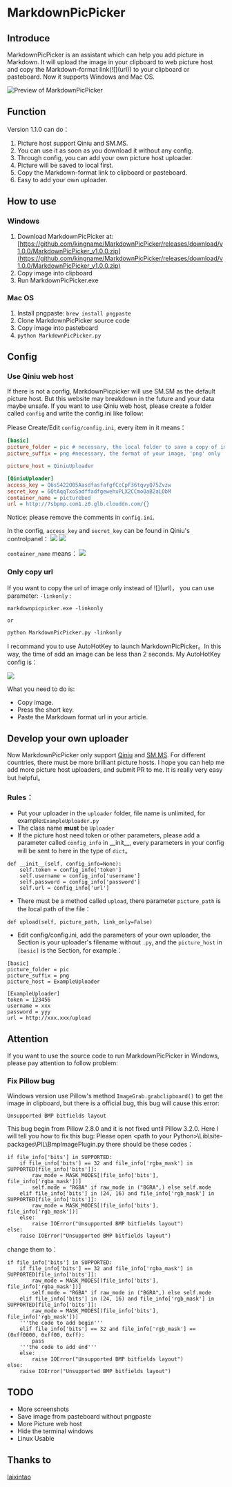 # MarkdownPicPicker

## Introduce

MarkdownPicPicker is an assistant which can help you add picture in Markdown. It will upload the image in your clipboard to web picture host and copy the Markdown-format link(\!\[\]\(url\)) to your clipboard or pasteboard. Now it supports Windows and Mac OS.

![Preview of MarkdownPicPicker](/screenshots/MarkdownPicPickerPrew.gif)

## Function

Version 1.1.0 can do：

1. Picture host support Qiniu and SM.MS.
2. You can use it as soon as you download it without any config.
3. Through config, you can add your own picture host uploader.
4. Picture will be saved to local first.
3. Copy the Markdown-format link to clipboard or pasteboard.
5. Easy to add your own uploader.

## How to use

### Windows
1. Download MarkdownPicPicker at:[https://github.com/kingname/MarkdownPicPicker/releases/download/v1.0.0/MarkdownPicPicker_v1.0.0.zip](https://github.com/kingname/MarkdownPicPicker/releases/download/v1.0.0/MarkdownPicPicker_v1.0.0.zip)
2. Copy image into clipboard
3. Run MarkdownPicPicker.exe

### Mac OS
1. Install pngpaste: `brew install pngpaste`
2. Clone MarkdownPicPicker source code
3. Copy image into pasteboard
4. `python MarkdownPicPicker.py`

## Config

### Use Qiniu web host

If there is not a config, MarkdownPicpicker will use SM.SM as the default picture host. But this website may breakdown in the future and your data maybe unsafe. If you want to use Qiniu web host, please create a folder called `config` and write the config.ini like follow:

Please Create/Edit `config/config.ini`, every item in it means：
```ini
[basic]
picture_folder = pic # necessary, the local folder to save a copy of image
picture_suffix = png #necessary, the format of your image, 'png' only

picture_host = QiniuUploader 

[QiniuUploader]
access_key = Q6sS422O05AasdfasfafgfCcCpF36tqvyQ75Zvzw
secret_key = 6QtAqqTxoSadffadfgewehxPLX2CCmoOaB2aLObM
container_name = picturebed
url = http://7sbpmp.com1.z0.glb.clouddn.com/{}
```

Notice: please remove the comments in `config.ini`.

In the config, `access_key` and `secret_key` can be found in Qiniu's controlpanel：
![](http://7sbpmp.com1.z0.glb.clouddn.com/20160605083025.png) 
![](http://7sbpmp.com1.z0.glb.clouddn.com/2016-06-04-20-22-43.png) 


`container_name` means：
![](http://7sbpmp.com1.z0.glb.clouddn.com/2016-06-04-20-24-40.png) 

### Only copy url

If you want to copy the url of image only instead of \!\[\]\(url\)， you can use parameter: `-linkonly` :
```
markdownpicpicker.exe -linkonly

or 

python MarkdownPicPicker.py -linkonly
```

I recommand you to use AutoHotKey to launch MarkdownPicPicker。In this way, the time of add an image can be less than 2 seconds. My AutoHotKey config is：

![](http://7sbpmp.com1.z0.glb.clouddn.com/2016-07-16-11-54-13.png) 

What you need to do is:

* Copy image.
* Press the short key.
* Paste the Markdown format url in your article.

## Develop your own uploader
Now MarkdownPicPicker only support [Qiniu](http://www.qiniu.com/) and [SM.MS](https://sm.ms/). For different countries, there must be more brilliant picture hosts. I hope you can help me add more picture host uploaders, and submit PR to me. It is really very easy but helpful。

### Rules：

* Put your uploader in the `uploader` folder, file name is unlimited, for example:`ExampleUploader.py`
* The class name **must** be `Uploader`
* If the picture host need token or other parameters, please add a parameter called `config_info` in \_\_init\_\_, every parameters in your config will be sent to here in the type of `dict`。
```
def __init__(self, config_info=None):
    self.token = config_info['token']
    self.username = config_info['username']
    self.password = config_info['password']
    self.url = config_info['url']
```
* There must be a method called `upload`, there parameter `picture_path` is the local path of the file：
```
def upload(self, picture_path, link_only=False)
```
* Edit config/config.ini, add the parameters of your own uploader, the Section is your uploader's filename without `.py`, and the `picture_host` in `[basic]` is the Section, for example：
```
[basic]
picture_folder = pic
picture_suffix = png
picture_host = ExampleUploader

[ExampleUploader]
token = 123456
username = xxx
password = yyy
url = http://xxx.xxx/upload
```

## Attention
If you want to use the source code to run MarkdownPicPicker in Windows, please pay attention to follow problem:

### Fix Pillow bug
Windows version use Pillow's method `ImageGrab.grabclipboard()`  to get the image in clipboard, but there is a official bug, this bug will cause this error:
```
Unsupported BMP bitfields layout
```
This bug begin from Pillow 2.8.0 and it is not fixed until Pillow 3.2.0. Here I will tell you how to fix this bug:
Please open \<path to your Python\>\Lib\site-packages\PIL\BmpImagePlugin.py there should be these codes：

```
if file_info['bits'] in SUPPORTED:
    if file_info['bits'] == 32 and file_info['rgba_mask'] in SUPPORTED[file_info['bits']]:
        raw_mode = MASK_MODES[(file_info['bits'], file_info['rgba_mask'])]
        self.mode = "RGBA" if raw_mode in ("BGRA",) else self.mode
    elif file_info['bits'] in (24, 16) and file_info['rgb_mask'] in SUPPORTED[file_info['bits']]:
        raw_mode = MASK_MODES[(file_info['bits'], file_info['rgb_mask'])]
    else:
        raise IOError("Unsupported BMP bitfields layout")
else:
    raise IOError("Unsupported BMP bitfields layout")
```

change them to：
```
if file_info['bits'] in SUPPORTED:
    if file_info['bits'] == 32 and file_info['rgba_mask'] in SUPPORTED[file_info['bits']]:
        raw_mode = MASK_MODES[(file_info['bits'], file_info['rgba_mask'])]
        self.mode = "RGBA" if raw_mode in ("BGRA",) else self.mode
    elif file_info['bits'] in (24, 16) and file_info['rgb_mask'] in SUPPORTED[file_info['bits']]:
        raw_mode = MASK_MODES[(file_info['bits'], file_info['rgb_mask'])]
    '''the code to add begin'''
    elif file_info['bits'] == 32 and file_info['rgb_mask'] == (0xff0000, 0xff00, 0xff):
        pass
    '''the code to add end'''
    else:
        raise IOError("Unsupported BMP bitfields layout")
else:
    raise IOError("Unsupported BMP bitfields layout")
```

## TODO
* More screenshots
* Save image from pasteboard without pngpaste
* More Picture web host
* Hide the terminal windows
* Linux Usable

## Thanks to
[laixintao](https://github.com/laixintao)

